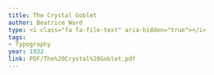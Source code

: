 ```yaml
---
title: The Crystal Goblet
author: Beatrice Ward
type: <i class="fa fa-file-text" aria-hidden="true"></i>
tags:
- Typography
year: 1932
link: PDF/The%20Crystal%20Goblet.pdf
---
```

